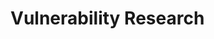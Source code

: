 # Vulnerability Research

[](introduction-to-the-vulnerability-research-and-exploitation-workflow)

[](using-contextual-analysis-to-decide-on-a-target-software-for-vulnerability-research)